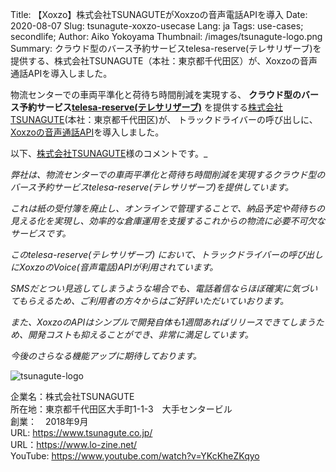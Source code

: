 Title: 【Xoxzo】株式会社TSUNAGUTEがXoxzoの音声電話APIを導入
Date: 2020-08-07
Slug: tsunagute-xoxzo-usecase
Lang: ja
Tags: use-cases; secondlife; 
Author: Aiko Yokoyama
Thumbnail: /images/tsunagute-logo.png
Summary: クラウド型のバース予約サービスtelesa-reserve(テレサリザーブ)を提供する、株式会社TSUNAGUTE（本社：東京都千代田区）が、Xoxzoの音声通話APIを導入しました。

物流センターでの車両平準化と荷待ち時間削減を実現する、
__クラウド型のバース予約サービス[telesa-reserve(テレサリザーブ)](https://www.tsunagute.co.jp/reserve/)__ を提供する[株式会社TSUNAGUTE](https://www.tsunagute.co.jp/)(本社：東京都千代田区)が、
トラックドライバーの呼び出しに、[Xoxzoの音声通話API](https://www.xoxzo.com/ja/about/voice-api/)を導入しました。

以下、[株式会社TSUNAGUTE](https://www.tsunagute.co.jp/)様のコメントです。_

_弊社は、物流センターでの車両平準化と荷待ち時間削減を実現するクラウド型のバース予約サービスtelesa-reserve(テレサリザーブ)を提供しています。_

_これは紙の受付簿を廃止し、オンラインで管理することで、納品予定や荷待ちの見える化を実現し、効率的な倉庫運用を支援するこれからの物流に必要不可欠なサービスです。_

_このtelesa-reserve(テレサリザーブ) において、トラックドライバーの呼び出しにXoxzoのVoice(音声電話)APIが利用されています。_

_SMSだとつい見逃してしまうような場合でも、電話着信ならほぼ確実に気づいてもらえるため、ご利用者の方々からはご好評いただいていおります。_

_また、XoxzoのAPIはシンプルで開発自体も1週間あればリリースできてしまうため、開発コストも抑えることができ、非常に満足しています。_

_今後のさらなる機能アップに期待しております。_

![tsunagute-logo](/images/tsunagute-logo.png)

企業名：株式会社TSUNAGUTE<br>
所在地：東京都千代田区大手町1-1-3　大手センタービル<br>
創業：　2018年9月<br>
URL: https://www.tsunagute.co.jp/ <br>
URL：https://www.lo-zine.net/ <br>
YouTube: https://www.youtube.com/watch?v=YKcKheZKqyo <br>
